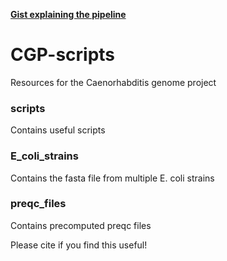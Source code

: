__[Gist explaining the pipeline](https://gist.github.com/GDKO/dad1e9e76b01f43effc2)__

# CGP-scripts

Resources for the Caenorhabditis genome project

### scripts
Contains useful scripts

### E_coli_strains
Contains the fasta file from multiple E. coli strains

### preqc_files
Contains precomputed preqc files


Please cite if you find this useful!


